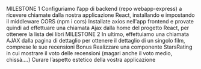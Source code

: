 MILESTONE 1
Configuriamo l’app di backend (repo webapp-express) a ricevere chiamate dalla nostra applicazione React, installando e impostando il middleware CORS (npm i cors)
Installate axios nell'app frontend e provate quindi ad effettuare una chiamata Ajax dalla home del progetto React, per ottenere la lista dei libri
MILESTONE 2
In ultimo, effettuiamo una chiamata AJAX dalla pagina di dettaglio per ottenere il dettaglio di un singolo film, comprese le sue recensioni
Bonus
Realizzare una componente StarsRating in cui mostrare il voto delle recensioni (magari anche il voto medio, chissà....)
Curare l’aspetto estetico della vostra applicazione